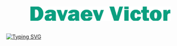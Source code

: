 <p align="center" style="size:100px;">
  <img src="https://github.com/MikLomonosov/MikLomonosov/blob/main/Content/ahhhhh.png" height="75%" width="75%"/>
</p>
<br>
<a href="https://git.io/typing-svg"><img src="https://readme-typing-svg.demolab.com?font=Eras+Bold+ITC&weight=700&size=30&duration=6000&pause=1000&color=0B9F80&center=true&width=435&lines=Welcome+to+my+profile" alt="Typing SVG" /></a>

